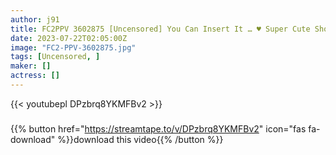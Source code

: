 ```yaml
---
author: j91
title: FC2PPV 3602875 [Uncensored] You Can Insert It … ♥ Super Cute Short Cut Rental Girlfriend. While Drinking, She Blames Her Lewd Vagina That She Trained With P Activity. Ultra-Long 120 Minutes Of Double Ejaculation Trampled The Exquisite Body Of A Neat And Clean Beauty
date: 2023-07-22T02:05:00Z
image: "FC2-PPV-3602875.jpg"
tags: [Uncensored, ]
maker: []
actress: []
---
```



{{< youtubepl DPzbrq8YKMFBv2 >}}
###

{{% button href="https://streamtape.to/v/DPzbrq8YKMFBv2" icon="fas fa-download" %}}download this video{{% /button %}}

